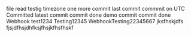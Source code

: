 file read
testig timezone
one more commit
last commit
commmit on UTC
Committed
latest commit
commit done
demo commit
commit done
Webhook test1234
Testing12345
WebhookTesting22345667
jksfhskjdfs
fjsjdfhsjdhfksjfhsjkfhsfhskf
